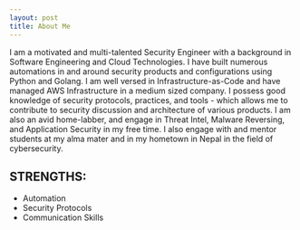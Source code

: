 ```yaml
---
layout: post
title: About Me
---
```


I am a motivated and multi-talented Security Engineer with a background in Software Engineering and Cloud Technologies. I have
built numerous automations in and around security products and configurations using Python and Golang. I am well versed in
Infrastructure-as-Code and have managed AWS Infrastructure in a medium sized company. I possess good knowledge of security
protocols, practices, and tools - which allows me to contribute to security discussion and architecture of various products. I am also
an avid home-labber, and engage in Threat Intel, Malware Reversing, and Application Security in my free time. I also engage with
and mentor students at my alma mater and in my hometown in Nepal in the field of cybersecurity.

STRENGTHS:
--------
* Automation
* Security Protocols
* Communication Skills
